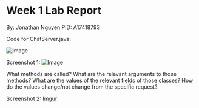 # Week 1 Lab Report
By: Jonathan Nguyen
PID: A17418793

Code for ChatServer.java:

![Image](http://url/a.png)

Screenshot 1:
![Image](http://url/a.png)

What methods are called?
What are the relevant arguments to those methods?
What are the values of the relevant fields of those classes?
How do the values change/not change from the specific request? 

Screenshot 2:
[Imgur](https://imgur.com/g6tlez0)
